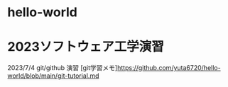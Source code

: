 # hello-world

# 2023ソフトウェア工学演習
2023/7/4
git/github 演習
[git学習メモ]https://github.com/yuta6720/hello-world/blob/main/git-tutorial.md
